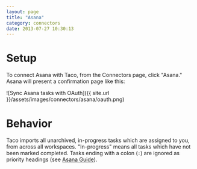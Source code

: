 ```yaml
---
layout: page
title: "Asana"
category: connectors
date: 2013-07-27 10:30:13
---
```


# Setup

To connect Asana with Taco, from the Connectors page, click "Asana."
Asana will present a confirmation page like this:

![Sync Asana tasks with OAuth]({{ site.url }}/assets/images/connectors/asana/oauth.png)


# Behavior

Taco imports all unarchived, in-progress tasks which are assigned to
you, from across all workspaces. "In-progress" means all tasks which
have not been marked completed. Tasks ending with a colon (`:`) are
ignored as priority headings (see [Asana Guide](http://asana.com/guide/videos/bug-tracking)).
